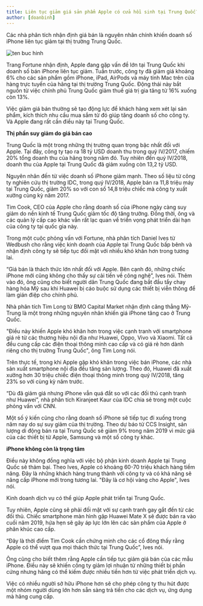 ```yaml
---
title: Liên tục giảm giá sản phẩm Apple có cửa hồi sinh tại Trung Quốc?
author: [doanbinh]
---
```


Các nhà phân tích nhận định giá bán là nguyên nhân chính khiến doanh số iPhone liên tục giảm tại thị trường Trung Quốc.

![ten buc hinh](https://i.a4vn.com/2019/4/15/lien-tuc-giam-gia-san-pham-apple-co-cua-hoi-sinh-tai-trung-quoc-5addb2.jpg "ten buc hinh")

Trang Fortune nhận định, Apple đang gặp vấn đề lớn tại Trung Quốc khi doanh số bán iPhone liên tục giảm. Tuần trước, công ty đã giảm giá khoảng 6% cho các sản phẩm gồm iPhone, iPad, AirPods và máy tính Mac trên cửa hàng trực tuyến của hãng tại thị trường Trung Quốc. Động thái này bắt nguồn từ việc chính phủ Trung Quốc giảm thuế giá trị gia tăng từ 16% xuống còn 13%.

Việc giảm giá bán thường sẽ tạo động lực để khách hàng xem xét lại sản phẩm, kích thích nhu cầu mua sắm từ đó giúp tăng doanh số cho công ty. Và Apple đang rất cần điều này tại Trung Quốc.

**Thị phần suy giảm do giá bán cao**

Trung Quốc là một trong những thị trường quan trọng bậc nhất đối với Apple. Tại đây, công ty tạo ra 18 tỷ USD doanh thu trong quý IV/2017, chiếm 20% tổng doanh thu của hãng trong năm đó. Tuy nhiên đến quý IV/2018, doanh thu của Apple tại Trung Quốc đã giảm xuống còn 13,2 tỷ USD.

Nguyên nhân đến từ việc doanh số iPhone giảm mạnh. Theo số liệu từ công ty nghiên cứu thị trường IDC, trong quý IV/2018, Apple bán ra 11,8 triệu máy tại Trung Quốc, giảm 20% so với con số 14,8 triệu chiếc mà công ty xuất xưởng cùng kỳ năm 2017.

Tim Cook, CEO của Apple cho rằng doanh số của iPhone ngày càng suy giảm do nền kinh tế Trung Quốc giảm tốc độ tăng trưởng. Đồng thời, ông và các quản lý cấp cao khác vẫn rất lạc quan về triển vọng phát triển dài hạn của công ty tại quốc gia này.

Trong một cuộc phỏng vấn với Fortune, nhà phân tích Daniel Ives từ Wedbush cho rằng việc kinh doanh của Apple tại Trung Quốc bấp bênh và nhận định công ty sẽ tiếp tục đối mặt với nhiều khó khăn hơn trong tương lai.

“Giá bán là thách thức lớn nhất đối với Apple. Bên cạnh đó, những chiếc iPhone mới cũng không cho thấy sự cải tiến về công nghệ”, Ives nói. Thêm vào đó, ông cũng cho biết người dân Trung Quốc đang bắt đầu tẩy chay hàng hóa Mỹ sau khi Huawei bị cáo buộc sử dụng các thiết bị viễn thông để làm gián điệp cho chính phủ.

Nhà phân tích Tim Long từ BMO Capital Market nhận định căng thẳng Mỹ-Trung là một trong những nguyên nhân khiến giá iPhone tăng cao ở Trung Quốc.

"Điều này khiến Apple khó khăn hơn trong việc cạnh tranh với smartphone giá rẻ từ các thương hiệu nội địa như Huawei, Oppo, Vivo và Xiaomi. Tất cả đều cung cấp các điện thoại thông minh cao cấp và có giá rẻ hơn dành riêng cho thị trường Trung Quốc", ông Tim Long nói.

Trên thực tế, trong khi Apple gặp khó khăn trong việc bán iPhone, các nhà sản xuất smartphone nội địa đều tăng sản lượng. Theo đó, Huawei đã xuất xưởng hơn 30 triệu chiếc điện thoại thông minh trong quý IV/2018, tăng 23% so với cùng kỳ năm trước.

“Dù đã giảm giá nhưng iPhone vẫn quá đắt so với các đối thủ cạnh tranh như Huawei”, nhà phân tích Kiranjeet Kaur của IDC chia sẻ trong một cuộc phỏng vấn với CNN.

Một số ý kiến cũng cho rằng doanh số iPhone sẽ tiếp tục đi xuống trong năm nay do sự suy giảm của thị trường. Theo dự báo từ CCS Insight, sản lượng di động bán ra tại Trung Quốc sẽ giảm 9% trong năm 2019 vì mức giá của các thiết bị từ Apple, Samsung và một số công ty khác.

**iPhone không còn là trọng tâm**

Điều này không đồng nghĩa với việc bộ phận kinh doanh Apple tại Trung Quốc sẽ thảm bại. Theo Ives, Apple có khoảng 60-70 triệu khách hàng tiềm năng. Đây là những khách hàng trung thành với công ty và có khả năng sẽ nâng cấp iPhone mới trong tương lai. "Đây là cơ hội vàng cho Apple", Ives nói.

Kinh doanh dịch vụ có thể giúp Apple phát triển tại Trung Quốc.

Tuy nhiên, Apple cũng sẽ phải đối mặt với sự cạnh tranh gay gắt đến từ các đối thủ. Chiếc smartphone màn hình gập Huawei Mate X sẽ được bán ra vào cuối năm 2019, hứa hẹn sẽ gây áp lực lớn lên các sản phẩm của Apple ở phân khúc cao cấp.

“Đây là thời điểm Tim Cook cần chứng minh cho các cổ đông thấy rằng Apple có thể vượt qua mọi thách thức tại Trung Quốc”, Ives nói.

Ông cũng cho biết thêm rằng Apple cần tiếp tục giảm giá bán của các mẫu iPhone. Điều này sẽ khiến công ty giảm lợi nhuận từ những thiết bị phần cứng nhưng hãng có thể kiếm được nhiều tiền hơn từ việc phát triển dịch vụ.

Việc có nhiều người sở hữu iPhone hơn sẽ cho phép công ty thu hút được một nhóm người dùng lớn hơn sẵn sàng trả tiền cho các dịch vụ, ứng dụng mà hãng cung cấp.